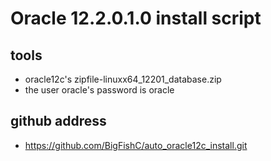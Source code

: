 # Oracle 12.2.0.1.0 install script

## tools
- oracle12c's zipfile-linuxx64_12201_database.zip
- the user oracle's password is oracle

## github address
- https://github.com/BigFishC/auto_oracle12c_install.git